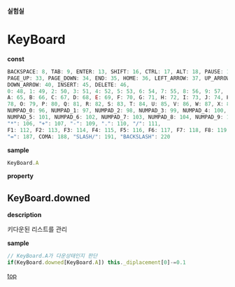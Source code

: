 **실험실**

# KeyBoard

**const**

```javascript
BACKSPACE: 8, TAB: 9, ENTER: 13, SHIFT: 16, CTRL: 17, ALT: 18, PAUSE: 19, CAPSLOCK: 20, ESC: 27,
PAGE_UP: 33, PAGE_DOWN: 34, END: 35, HOME: 36, LEFT_ARROW: 37, UP_ARROW: 38, RIGHT_ARROW: 39, 
DOWN_ARROW: 40, INSERT: 45, DELETE: 46,
0: 48, 1: 49, 2: 50, 3: 51, 4: 52, 5: 53, 6: 54, 7: 55, 8: 56, 9: 57, 
A: 65, B: 66, C: 67, D: 68, E: 69, F: 70, G: 71, H: 72, I: 73, J: 74, K: 75, L: 76, M: 77, N: 
78, O: 79, P: 80, Q: 81, R: 82, S: 83, T: 84, U: 85, V: 86, W: 87, X: 88, Y: 89, Z: 90,
NUMPAD_0: 96, NUMPAD_1: 97, NUMPAD_2: 98, NUMPAD_3: 99, NUMPAD_4: 100, 
NUMPAD_5: 101, NUMPAD_6: 102, NUMPAD_7: 103, NUMPAD_8: 104, NUMPAD_9: 105,
"*": 106, "+": 107, "-": 109, ".": 110, "/": 111,
F1: 112, F2: 113, F3: 114, F4: 115, F5: 116, F6: 117, F7: 118, F8: 119, F9: 120, F10: 121, F11: 122, F12: 123,
"=": 187, COMA: 188, "SLASH/": 191, "BACKSLASH": 220
```

**sample**

```javascript
KeyBoard.A
```

**property**

## KeyBoard.downed

**description**

키다운된 리스트를 관리


**sample**

```javascript
// KeyBoard.A가 다운상태인지 판단
if(KeyBoard.downed[KeyBoard.A]) this._diplacement[0]-=0.1
```

[top](#)
